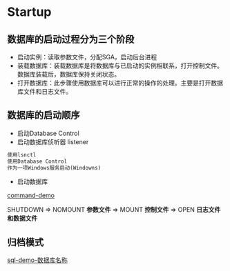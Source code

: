 # Startup

## 数据库的启动过程分为三个阶段

- 启动实例：读取参数文件，分配SGA，启动后台进程
- 装载数据库：装载数据库是将数据库与已启动的实例相联系，打开控制文件。数据库装载后，数据库保持关闭状态。
- 打开数据库：此步骤使用数据库可以进行正常的操作的处理。主要是打开数据库文件和日志文件。 

## 数据库的启动顺序

- 启动Database Control
- 启动数据库侦听器 listener
```html
使用lsnctl
使用Database Control
作为一项Windows服务启动(Windowns)
```
- 启动数据库

[command-demo](../../scripts/mgmt/instance/inst_startup.sql)


SHUTDOWN => NOMOUNT **参数文件** => MOUNT **控制文件** => OPEN **日志文件和数据文件**


## 归档模式

[sql-demo-数据库名称](../../scripts/mgmt/arch/arch_db_name.sql)
